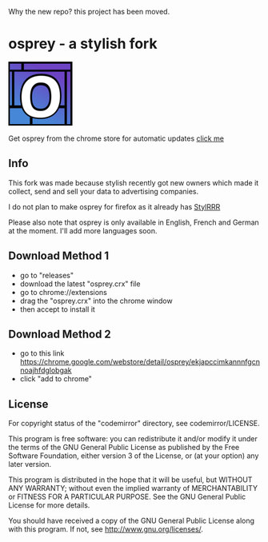 Why the new repo? this project has been moved.


# osprey - a stylish fork

![osprey](https://raw.githubusercontent.com/JackCDK/osprey/master/128.png)

Get osprey from the chrome store for automatic updates [click me](https://chrome.google.com/webstore/detail/osprey/ekjapccimkannnfgcnnoajhfdglobgak)

## Info

This fork was made because stylish recently got new owners which made it collect, send and sell your data to advertising companies.

I do not plan to make osprey for firefox as it already has [StylRRR](https://addons.mozilla.org/En-us/firefox/addon/stylrrr/)

Please also note that osprey is only available in English, French and German at the moment. I'll add more languages soon.

## Download Method 1

* go to "releases"
* download the latest "osprey.crx" file
* go to chrome://extensions
* drag the "osprey.crx" into the chrome window
* then accept to install it

## Download Method 2
* go to this link
https://chrome.google.com/webstore/detail/osprey/ekjapccimkannnfgcnnoajhfdglobgak
* click "add to chrome"


## License

For copyright status of the "codemirror" directory, see codemirror/LICENSE.

This program is free software: you can redistribute it and/or modify
it under the terms of the GNU General Public License as published by
the Free Software Foundation, either version 3 of the License, or
(at your option) any later version.

This program is distributed in the hope that it will be useful,
but WITHOUT ANY WARRANTY; without even the implied warranty of
MERCHANTABILITY or FITNESS FOR A PARTICULAR PURPOSE.  See the
GNU General Public License for more details.

You should have received a copy of the GNU General Public License
along with this program.  If not, see <http://www.gnu.org/licenses/>.
